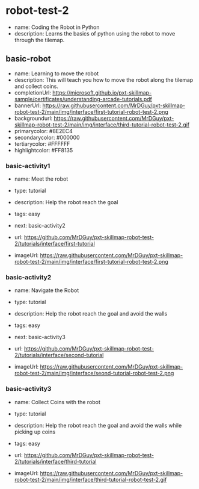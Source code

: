 # robot-test-2
* name: Coding the Robot in Python
* description: Learns the basics of python using the robot to move through the tilemap.

## basic-robot
* name: Learning to move the robot
* description: This will teach you how to move the robot along the tilemap and collect coins.
* completionUrl: https://microsoft.github.io/pxt-skillmap-sample/certificates/understanding-arcade-tutorials.pdf
* bannerUrl: https://raw.githubusercontent.com/MrDGuy/pxt-skillmap-robot-test-2/main/img/interface/first-tutorial-robot-test-2.png
* backgroundurl: https://raw.githubusercontent.com/MrDGuy/pxt-skillmap-robot-test-2/main/img/interface/third-tutorial-robot-test-2.gif
* primarycolor: #8E2EC4
* secondarycolor: #000000
* tertiarycolor: #FFFFFF
* highlightcolor: #FF8135

### basic-activity1

* name: Meet the robot
* type: tutorial
* description: Help the robot reach the goal
* tags: easy
* next: basic-activity2

* url: https://github.com/MrDGuy/pxt-skillmap-robot-test-2/tutorials/interface/first-tutorial
* imageUrl: https://raw.githubusercontent.com/MrDGuy/pxt-skillmap-robot-test-2/main/img/interface/first-tutorial-robot-test-2.png

### basic-activity2

* name: Navigate the Robot
* type: tutorial
* description: Help the robot reach the goal and avoid the walls
* tags: easy
* next: basic-activity3

* url: https://github.com/MrDGuy/pxt-skillmap-robot-test-2/tutorials/interface/second-tutorial
* imageUrl: https://raw.githubusercontent.com/MrDGuy/pxt-skillmap-robot-test-2/main/img/interface/seond-tutorial-robot-test-2.png


### basic-activity3

* name: Collect Coins with the robot
* type: tutorial
* description: Help the robot reach the goal and avoid the walls while picking up coins
* tags: easy

* url: https://github.com/MrDGuy/pxt-skillmap-robot-test-2/tutorials/interface/third-tutorial
* imageUrl: https://raw.githubusercontent.com/MrDGuy/pxt-skillmap-robot-test-2/main/img/interface/third-tutorial-robot-test-2.gif


